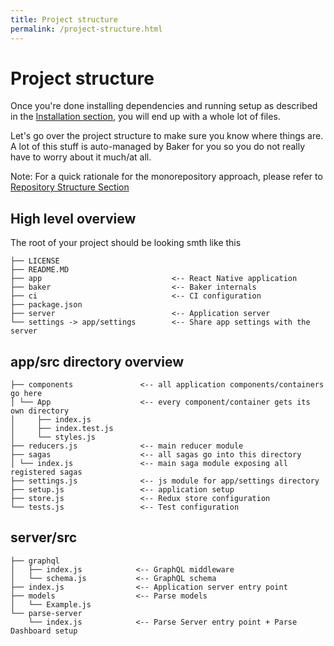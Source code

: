 ```yaml
---
title: Project structure
permalink: /project-structure.html
---
```

# Project structure

Once you're done installing dependencies and running setup as described in the [Installation section](/gettingstarted/installation.md), you will end up with a whole lot of files.

Let's go over the project structure to make sure you know where things are. A lot of this stuff is auto-managed by Baker for you so you do not really have to worry about it much/at all.

Note: For a quick rationale for the monorepository approach, please refer to [Repository Structure Section](/note-on-the-repository-structure.md)

## High level overview

The root of your project should be looking smth like this

```
├── LICENSE
├── README.MD
├── app                             <-- React Native application
├── baker                           <-- Baker internals
├── ci                              <-- CI configuration   
├── package.json
├── server                          <-- Application server
└── settings -> app/settings        <-- Share app settings with the server
```

## app/src directory overview

```
├── components               <-- all application components/containers go here   
│ └── App                    <-- every component/container gets its own directory
│     ├── index.js
│     ├── index.test.js
│     └── styles.js
├── reducers.js              <-- main reducer module
├── sagas                    <-- all sagas go into this directory
│ └── index.js               <-- main saga module exposing all registered sagas
├── settings.js              <-- js module for app/settings directory   
├── setup.js                 <-- application setup
├── store.js                 <-- Redux store configuration
└── tests.js                 <-- Test configuration
```

## server/src

```
├── graphql                 
│   ├── index.js            <-- GraphQL middleware 
│   └── schema.js           <-- GraphQL schema
├── index.js                <-- Application server entry point
├── models                  <-- Parse models
│   └── Example.js
└── parse-server           
    └── index.js            <-- Parse Server entry point + Parse Dashboard setup
``` 